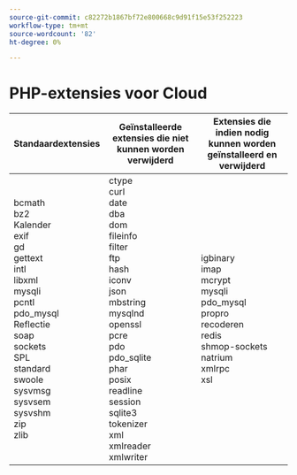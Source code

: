 ```yaml
---
source-git-commit: c82272b1867bf72e800668c9d91f15e53f252223
workflow-type: tm+mt
source-wordcount: '82'
ht-degree: 0%

---
```

# PHP-extensies voor Cloud

<table style="table-layout:auto">
    <thead>
      <tr>
        <th>
            Standaardextensies
        </th>
        <th>
            Geïnstalleerde extensies die niet kunnen worden verwijderd
        </th>
        <th>
            Extensies die indien nodig kunnen worden geïnstalleerd en verwijderd
        </th>
      </tr>
    </thead>
    <tbody>
        <tr>
            <td>
                bcmath <br>
                bz2<br>
                Kalender <br>
                exif<br>
                gd<br>
                gettext <br>
                intl <br>
                libxml <br>
                mysqli <br>
                pcntl <br>
                pdo_mysql <br>
                Reflectie <br>
                soap <br>
                sockets <br>
                SPL<br>
                standard<br>
                swoole <br>
                sysvmsg <br>
                sysvsem <br>
                sysvshm <br>
                zip<br>
                zlib <br>
            </td>
            <td>
                ctype<br>
                curl <br>
                date <br>
                dba <br>
                dom <br>
                fileinfo <br>
                filter <br>
                ftp <br>
                hash <br>
                iconv <br>
                json<br>
                mbstring <br>
                mysqlnd <br>
                openssl <br>
                pcre <br>
                pdo<br>
                pdo_sqlite<br>
                phar <br>
                posix <br>
                readline <br>
                session<br>
                sqlite3 <br>
                tokenizer <br>
                xml<br>
                xmlreader <br>
                xmlwriter <br>
            </td>
            <td>
                igbinary <br>
                imap <br>
                mcrypt <br>
                mysqli <br>
                pdo_mysql <br>
                propro <br>
                recoderen <br>
                redis <br>
                shmop-sockets <br>
                natrium <br>
                xmlrpc <br>
                xsl<br>
            </td>
        </tr>
    </tbody>
</table>
